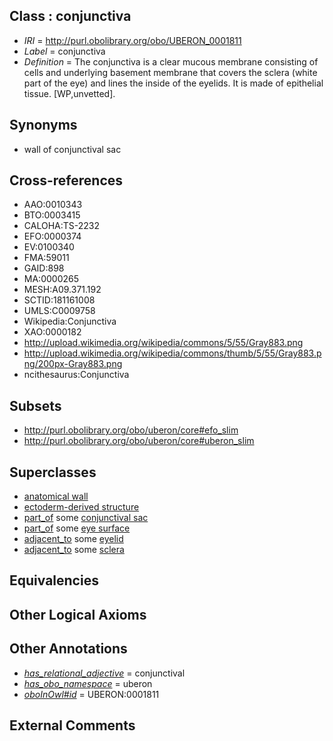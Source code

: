 
## Class : conjunctiva

 * *IRI* = http://purl.obolibrary.org/obo/UBERON_0001811
 * *Label* = conjunctiva
 * *Definition* = The conjunctiva is a clear mucous membrane consisting of cells and underlying basement membrane that covers the sclera (white part of the eye) and lines the inside of the eyelids. It is made of epithelial tissue. [WP,unvetted].

## Synonyms

 * wall of conjunctival sac

## Cross-references

 * AAO:0010343
 * BTO:0003415
 * CALOHA:TS-2232
 * EFO:0000374
 * EV:0100340
 * FMA:59011
 * GAID:898
 * MA:0000265
 * MESH:A09.371.192
 * SCTID:181161008
 * UMLS:C0009758
 * Wikipedia:Conjunctiva
 * XAO:0000182
 * http://upload.wikimedia.org/wikipedia/commons/5/55/Gray883.png
 * http://upload.wikimedia.org/wikipedia/commons/thumb/5/55/Gray883.png/200px-Gray883.png
 * ncithesaurus:Conjunctiva

## Subsets

 * http://purl.obolibrary.org/obo/uberon/core#efo_slim
 * http://purl.obolibrary.org/obo/uberon/core#uberon_slim

## Superclasses

 * [anatomical wall](../../UBERON/60/UBERON_0000060.md)
 * [ectoderm-derived structure](../../UBERON/21/UBERON_0004121.md)
 * [part_of](../../BFO/50/BFO_0000050.md) some [conjunctival sac](../../UBERON/08/UBERON_0005908.md)
 * [part_of](../../BFO/50/BFO_0000050.md) some [eye surface](../../UBERON/09/UBERON_0010409.md)
 * [adjacent_to](../../RO/20/RO_0002220.md) some [eyelid](../../UBERON/11/UBERON_0001711.md)
 * [adjacent_to](../../RO/20/RO_0002220.md) some [sclera](../../UBERON/73/UBERON_0001773.md)

## Equivalencies


## Other Logical Axioms


## Other Annotations

 * *[has_relational_adjective](../../UBPROP/07/UBPROP_0000007.md)* = conjunctival
 * *[has_obo_namespace](../../ce/oboInOwl#hasOBONamespace.md)* = uberon
 * *[oboInOwl#id](../../id/oboInOwl#id.md)* = UBERON:0001811

## External Comments

